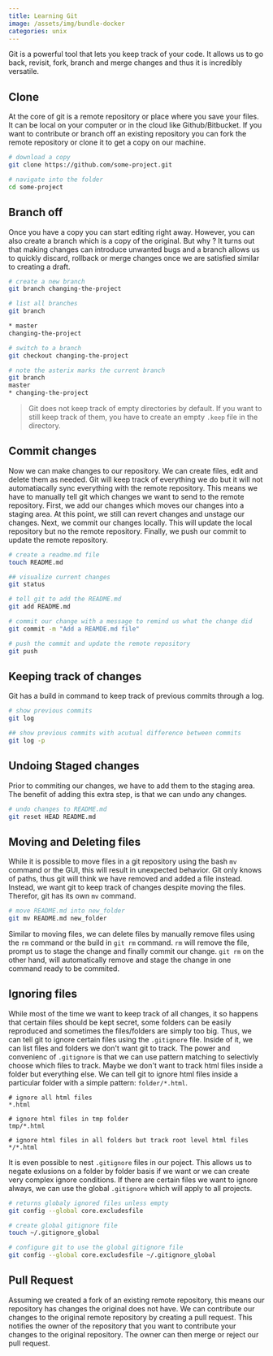 ```yaml
---
title: Learning Git
image: /assets/img/bundle-docker
categories: unix
---
```


Git is a powerful tool that lets you keep track of your code. It allows us to
go back, revisit, fork, branch and merge changes and thus it is incredibly
versatile.

## Clone

At the core of git is a remote repository or place where you save your files. It
can be local on your computer or in the cloud like Github/Bitbucket. If you want
to contribute or branch off an existing repository you can fork the remote
repository or clone it to get a copy on our machine.

```bash
# download a copy
git clone https://github.com/some-project.git

# navigate into the folder
cd some-project
```

## Branch off

Once you have a copy you can start editing right away. However, you can also
create a branch which is a copy of the original. But why ? It turns out that
making changes can introduce unwanted bugs and a branch allows us to quickly
discard, rollback or merge changes once we are satisfied similar to creating a
draft.

```bash
# create a new branch
git branch changing-the-project

# list all branches
git branch

* master
changing-the-project

# switch to a branch
git checkout changing-the-project

# note the asterix marks the current branch
git branch
master
* changing-the-project
```

> Git does not keep track of empty directories by default. If you want to still
> keep track of them, you have to create an empty `.keep` file in the directory.

## Commit changes

Now we can make changes to our repository. We can create files, edit and delete
them as needed. Git will keep track of everything we do but it will not
automatiacally sync everything with the remote repository. This means we have to
manually tell git which changes we want to send to the remote repository. First,
we add our changes which moves our changes into a staging area. At this point,
we still can revert changes and unstage our changes. Next, we commit our changes
locally. This will update the local repository but no the remote repository.
Finally, we push our commit to update the remote repository.

```bash
# create a readme.md file
touch README.md

## visualize current changes
git status

# tell git to add the README.md
git add README.md

# commit our change with a message to remind us what the change did
git commit -m "Add a REAMDE.md file"

# push the commit and update the remote repository
git push
```

## Keeping track of changes

Git has a build in command to keep track of previous commits through a log.

```bash
# show previous commits
git log

## show previous commits with acutual difference between commits
git log -p
```

## Undoing Staged changes

Prior to commiting our changes, we have to add them to the staging area. The
benefit of adding this extra step, is that we can undo any changes.

```bash
# undo changes to README.md
git reset HEAD README.md
```

## Moving and Deleting files

While it is possible to move files in a git repository using the bash `mv`
command or the GUI, this will result in unexpected behavior. Git only knows of
paths, thus git will think we have removed and added a file instead. Instead,
we want git to keep track of changes despite moving the files. Therefor, git has
its own `mv` command.

```bash
# move README.md into new_folder
git mv README.md new_folder
```

Similar to moving files, we can delete files by manually remove files using the
`rm` command or the build in `git rm` command. `rm` will remove the file, prompt
us to stage the change and finally commit our change. `git rm` on the other
hand, will automatically remove and stage the change in one command ready to be
commited.

## Ignoring files

While most of the time we want to keep track of all changes, it so happens that
certain files should be kept secret, some folders can be easily reproduced and
sometimes the files/folders are simply too big. Thus, we can tell git to ignore
certain files using the `.gitignore` file. Inside of it, we can list files and
folders we don't want git to track. The power and convenienc of `.gitignore` is
that we can use pattern matching to selectivly choose which files to track.
Maybe we don't want to track html files inside a folder but everything else. We
can tell git to ignore html files inside a particular folder with a simple
pattern: `folder/*.html`.

```.gitignore
# ignore all html files
*.html

# ignore html files in tmp folder
tmp/*.html

# ignore html files in all folders but track root level html files
*/*.html
```

It is even possible to nest `.gitignore` files in our poject. This allows us to
negate exlusions on a folder by folder basis if we want or we can create very
complex ignore conditions. If there are certain files we want to ignore always,
we can use the global `.gitignore` which will apply to all projects.

```bash
# returns globaly ignored files unless empty
git config --global core.excludesfile

# create global gitignore file
touch ~/.gitignore_global

# configure git to use the global gitignore file
git config --global core.excludesfile ~/.gitignore_global
```

## Pull Request

Assuming we created a fork of an existing remote repository, this means our
repository has changes the original does not have. We can contribute our changes
to the original remote repository by creating a pull request. This notifies the
owner of the repository that you want to contribute your changes to the original
repository. The owner can then merge or reject our pull request.

